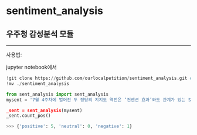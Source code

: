 # sentiment_analysis

## 우주청 감성분석 모듈

___

사용법:

jupyter notebook에서

```python
!git clone https://github.com/ourlocalpetition/sentiment_analysis.git # 최초 1번만
!mv ./sentiment_analysis

from sent_analysis import sent_analysis
mysent = '7월 4주차에 벌어진 두 정당의 지지도 역전은 ‘컨벤션 효과’와도 관계가 있는 것으로 보인다. 민주당이 지난달 중순까지는 대선 경선에 대한 관심과 맞물려 지지도가 상승했으나, 민주당 경선 일정이 코로나19 여파로 늦춰진 동안 지난달 말 야권 유력 대선 주자 윤석열 전 검찰총장이 국민의힘에 전격 입당하면서 지지도가 함께 상승한 것으로 보인다.

_sent = sent_analysis(mysent)
_sent.count_pos()

>>> {'positive': 5, 'neutral': 0, 'negative': 1}
```
